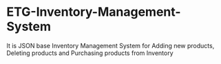 # ETG-Inventory-Management-System
It is JSON base Inventory Management System for Adding new products, Deleting products and Purchasing products from Inventory

